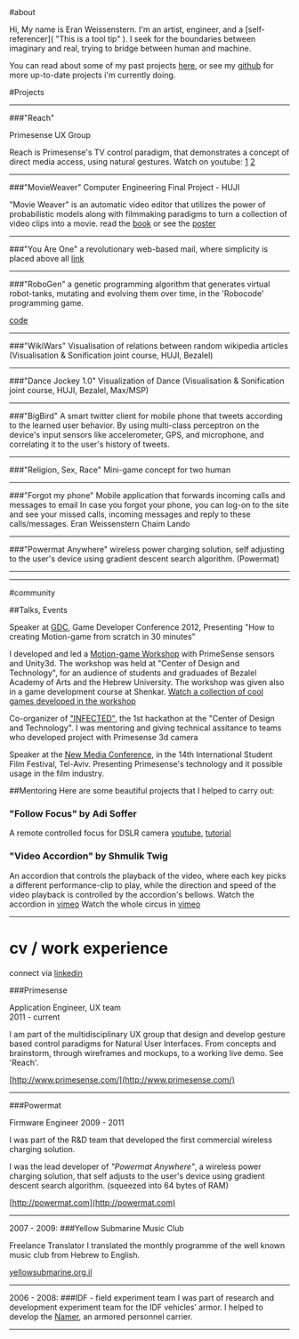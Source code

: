 <!--		
##Graphics
gif galore
shirts
paintings
-->


<a id="about">
#about
</a>

Hi,
My name is Eran Weissenstern.
I'm an artist, engineer, and a [self-referencer]( "This is a tool tip" ).
I seek for the boundaries between imaginary and real, trying to bridge between human and machine.

You can read about some of my past projects [here](#projects), or see my [github](https://github.com/eranws/) for more up-to-date projects i'm currently doing.

<a id="projects">
#Projects
</a>

---
<a id="
reach">
###"Reach"
</a>

Primesense UX Group

Reach is Primesense's TV control paradigm, that demonstrates a concept of direct media access, using natural gestures.
Watch on youtube: [1](http://www.youtube.com/watch?feature=player_embedded&v=qmpec1RkV5g) [2](http://www.youtube.com/watch?v=cqSi8yT4P7Q)

---
###"MovieWeaver"
Computer Engineering Final Project - HUJI

"Movie Weaver" is an automatic video editor that utilizes the power of probabilistic models along with filmmaking paradigms to turn a collection of video clips into a movie.
read the [book](MovieWeaver/book.pdf) or see the [poster](MovieWeaver/poster.pdf)

<!--
Eran Weissenstern Ariel Tal
-->

---
###"You Are One"
a revolutionary web-based mail, where simplicity is placed above all
[link](http://youareone2.appspot.com/mail.html)

<!--
![logo](youareone/logo.gif)
Eran Weissenstern
Chaim Lando
-->

---
###"RoboGen"
a genetic programming algorithm that generates virtual robot-tanks, mutating and evolving them over time, in the 'Robocode' programming game.


[code](https://code.google.com/p/robogp/)
<!--
tags: (AI, HUJI)
-->

---	
	
###"WikiWars"
Visualisation of relations between random wikipedia articles
(Visualisation & Sonification joint course, HUJI, Bezalel)

---
###"Dance Jockey 1.0"
Visualization of Dance
(Visualisation & Sonification joint course, HUJI, Bezalel, Max/MSP)

<!-- ppt -->


---	
###"BigBird"
A smart twitter client for mobile phone that tweets according to the learned user behavior.
By using multi-class perceptron on the device's input sensors like accelerometer, GPS, and microphone, and correlating it to the user's history of tweets.	

<!-- 
(AI and Machine Learning joint course, HUJI, Bezalel, Android)
-->

<!--
###"ReverseCohol"
(AI and Machine Learning joint course, HUJI, Bezalel, Android)
-->



---
###"Religion, Sex, Race"
Mini-game concept for two human
<!-- ppt -->

---
###"Forgot my phone"
Mobile application that forwards incoming calls and messages to email
In case you forgot your phone, you can log-on to the site and see your missed calls, incoming messages and reply to these calls/messages.
Eran Weissenstern
Chaim Lando

---
###"Powermat Anywhere"
wireless power charging solution, self adjusting to the user's device using gradient descent search algorithm.
(Powermat)

---

---
#community


##Talks, Events
		
Speaker at [GDC](http://www.gdconf.com/), Game Developer Conference 2012, Presenting "How to creating Motion-game from scratch in 30 minutes"

I developed and led a [Motion-game Workshop](http://blog.primesense.com/2012/09/the-joy-of-creation/) with PrimeSense sensors and Unity3d.
The workshop was held at "Center of Design and Technology", for an audience of students and graduades of Bezalel Academy of Arts and the Hebrew University.
The workshop was given also in a game development course at Shenkar.
[Watch a collection of cool games developed in the workshop](http://www.youtube.com/playlist?list=PL69B166657034606C&feature=plcp)
		
Co-organizer of ["INFECTED"](http://thelepercolony.wordpress.com/infected-2/), the 1st hackathon at the "Center of Design and Technology".
I was mentoring and giving technical assitance to teams who developed project with Primesense 3d camera

Speaker at the [New Media Conference]([http://www.taufilmfest.com/en/events/new_media]), in the 14th International Student Film Festival, Tel-Aviv. Presenting Primesense's technology and it possible usage in the film industry.
	

##Mentoring
Here are some beautiful projects that I helped to carry out:

### "Follow Focus" by Adi Soffer
A remote controlled focus for DSLR camera [youtube](http://www.youtube.com/watch?v=uXpLIT_GN6Q&feature=plcp), [tutorial](http://adisoffer.tumblr.com/post/23469538631/building-the-arduino-based-follow-focus-pt-1)
	
### "Video Accordion" by Shmulik Twig  
An accordion that controls the playback of the video, where each key picks a different performance-clip to play, while the direction and speed of the video playback is controlled by the accordion's bellows.
Watch the accordion in [vimeo](https://vimeo.com/32626867)
Watch the whole circus in [vimeo](http://vimeo.com/27476613)



---

# cv / work experience

connect via [linkedin](http://il.linkedin.com/pub/eran-weissenstern/61/154/936/)

###Primesense

<!--
![cv/primesense.jpg](cv/primesense.jpg)
-->

Application Engineer, UX team<br/>
2011 - current

I am part of the multidisciplinary UX group that design and develop gesture based control paradigms for Natural User Interfaces.
From concepts and brainstorm, through wireframes and mockups, to a working live demo. See 'Reach'.

[http://www.primesense.com/](http://www.primesense.com/)

---

	
###Powermat
<!--
![](cv/powermat_logo_sh.jpg)
-->

Firmware Engineer
2009 - 2011

I was part of the R&D team that developed the first commercial wireless charging solution. 

I was the lead developer of *"Powermat Anywhere"*, a wireless power charging solution, that self adjusts to the user's device using gradient descent search algorithm. (squeezed into 64 bytes of RAM)

[http://powermat.com](http://powermat.com)

---


2007 - 2009: 
###Yellow Submarine Music Club
<!--
![](cv/yellowsublogo.png)
-->

Freelance Translator
I translated the monthly programme of the well known music club from Hebrew to English.

[yellowsubmarine.org.il](http://yellowsubmarine.org.il/?page_id=370&lang=en)

---


2006 - 2008:
###IDF - field experiment team
I was part of research and development experiment team for the IDF vehicles’ armor. I helped to develop the [Namer](http://en.wikipedia.org/wiki/Namer), an armored personnel carrier.

---

